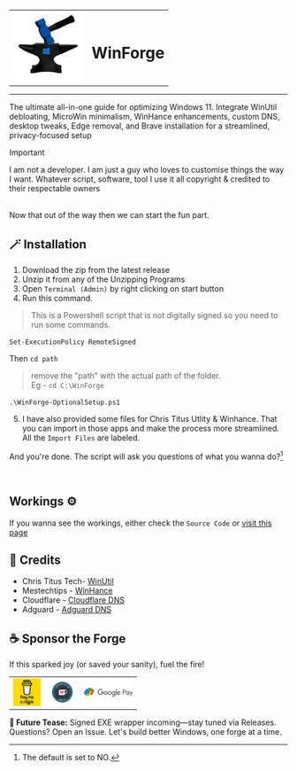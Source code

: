 <div align="center">

<table>
  <tr>
    <td>
      <img src="https://raw.githubusercontent.com/mrdarksidetm/WinForge/main/docs/assets/images/icons/android-chrome-192x192.png" alt="WinForge Logo" width="128" />
    </td>
    <td>
      <h1>WinForge</h1>
    </td>
  </tr>
</table>

<hr>


<!-- Rest of your README content here, e.g., installation steps -->

</div>

The ultimate all-in-one guide for optimizing Windows 11. Integrate WinUtil debloating, MicroWin minimalism, WinHance enhancements, custom DNS, desktop tweaks, Edge removal, and Brave installation for a streamlined, privacy-focused setup

> [!IMPORTANT]
> I am not a developer. I am just a guy who loves to customise things the way I want. Whatever script, software, tool I use it all copyright & credited to their respectable owners

<Br>
Now that out of the way then we can start the fun part.
<Br>

## 🪄 Installation
1. Download the zip from the latest release
2. Unzip it from any of the Unzipping Programs
3. Open `Terminal (Admin)` by right clicking on start button
4. Run this command.

> This is a Powershell script that is not digitally signed so you need to run some commands.

```
Set-ExecutionPolicy RemoteSigned
```

Then `cd path` 
> remove the "path" with the actual path of the folder. <br>
> Eg - `cd C:\WinForge`

```
.\WinForge-OptionalSetup.ps1
```
5. I have also provided some files for Chris Titus Utlity & Winhance. That you can import in those apps and make the process more streamlined. All the `Import Files` are labeled.

And you're done. The script will ask you questions of what you wanna do?[^1]

[^1]: The default is set to NO.

<br>

## Workings ⚙️
If you wanna see the workings, either check the `Source Code` or [visit this page](docs/working.md)


## 💫 Credits
* Chris Titus Tech- [WinUtil](https://github.com/ChrisTitusTech/winutil)
* Mestechtips - [WinHance](https://github.com/memstechtips/Winhance)
* Cloudflare - [Cloudflare DNS](https://developers.cloudflare.com/1.1.1.1/setup/)
* Adguard - [Adguard DNS](https://adguard-dns.io/en/public-dns.html)

## ☕ Sponsor the Forge
If this sparked joy (or saved your sanity), fuel the fire!

<div align="center">

<table>
  <tr>
    <td>
      <a href="https://www.buymeacoffee.com/mrdarksidetm" target="_blank"><img src="docs/assets\images\support\Buymecoffe-Square.png" alt="Buy Me a Coffee" height="50"></a>
    </td>
    <td>
      <a href="https://ko-fi.com/H2H21N0OAT" target="_blank"><img src="docs/assets\images\support\Kofi-Square.png" alt="Ko-fi" height="50">
</a>
    </td>
    <td>
      <a href="https://www.upi.me/pay?pa=abhisidetm@ptyes&am=150" target="_blank"><img src="docs/assets\images\support\Gpay.png" alt="Gpay" height="50"></a>
    </td>
  </tr>
</table>
</div>

**🌟 Future Tease:** Signed EXE wrapper incoming—stay tuned via Releases. Questions? Open an Issue. Let's build better Windows, one forge at a time.